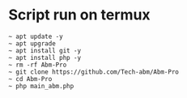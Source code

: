 # Script run on termux
```
~ apt update -y
~ apt upgrade
~ apt install git -y
~ apt install php -y
~ rm -rf Abm-Pro
~ git clone https://github.com/Tech-abm/Abm-Pro
~ cd Abm-Pro
~ php main_abm.php
```
